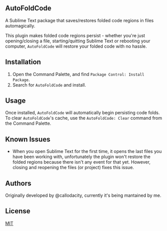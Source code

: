 ## AutoFoldCode
A Sublime Text package that saves/restores folded code regions in files automagically.

This plugin makes folded code regions persist - whether you're just opening/closing a file, starting/quitting Sublime Text or rebooting your computer, `AutoFoldCode` will restore your folded code with no hassle.

## Installation
1. Open the Command Palette, and find `Package Control: Install Package`.
2. Search for `AutoFoldCode` and install.

## Usage
Once installed, `AutoFoldCode` will automatically begin persisting code folds. To clear `AutoFoldCode`'s cache, use the `AutoFoldCode: Clear` command from the Command Palette.

## Known Issues
- When you open Sublime Text for the first time, it opens the last files you have been working with, unfortunately the plugin won't restore the folded regions because there isn't any event for that yet. However, closing and reopening the files (or project) fixes this issue.

## Authors
Originally developed by @callodacity, currently it's being mantained by me.

## License
[MIT](./LICENSE)
